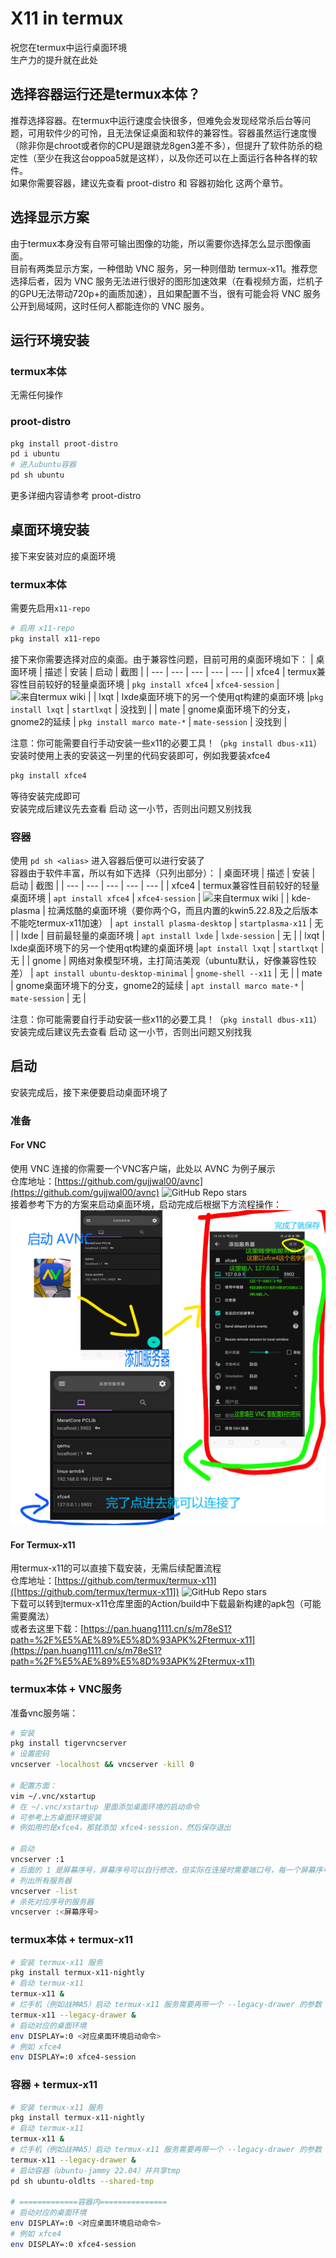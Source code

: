 # X11 in termux
祝您在termux中运行桌面环境  
生产力的提升就在此处
## 选择容器运行还是termux本体？
推荐选择容器。在termux中运行速度会快很多，但难免会发现经常杀后台等问题，可用软件少的可怜，且无法保证桌面和软件的兼容性。容器虽然运行速度慢（除非你是chroot或者你的CPU是跟骁龙8gen3差不多），但提升了软件防杀的稳定性（至少在我这台oppoa5就是这样），以及你还可以在上面运行各种各样的软件。  
如果你需要容器，建议先查看 proot-distro 和 容器初始化 这两个章节。
## 选择显示方案
由于termux本身没有自带可输出图像的功能，所以需要你选择怎么显示图像画面。  
目前有两类显示方案，一种借助 VNC 服务，另一种则借助 termux-x11。推荐您选择后者，因为 VNC 服务无法进行很好的图形加速效果（在看视频方面，烂机子的GPU无法带动720p+的画质加速），且如果配置不当，很有可能会将 VNC 服务公开到局域网，这时任何人都能连你的 VNC 服务。
## 运行环境安装
### termux本体
无需任何操作
### proot-distro
```bash
pkg install proot-distro
pd i ubuntu
# 进入ubuntu容器
pd sh ubuntu
```
更多详细内容请参考 proot-distro
## 桌面环境安装
接下来安装对应的桌面环境
### termux本体
需要先启用`x11-repo`  
```bash
# 启用 x11-repo
pkg install x11-repo
```
接下来你需要选择对应的桌面。由于兼容性问题，目前可用的桌面环境如下：
| 桌面环境 | 描述 | 安装 | 启动 | 截图 |
| --- | --- | --- | --- | --- |
| xfce4 | termux兼容性目前较好的轻量桌面环境 | `pkg install xfce4` | `xfce4-session` | ![来自termux wiki](https://wiki.termux.com/wiki/File:Termux_XFCE.png) |
| lxqt | lxde桌面环境下的另一个使用qt构建的桌面环境 |`pkg install lxqt` | `startlxqt` | 没找到 |
| mate | gnome桌面环境下的分支，gnome2的延续 | `pkg install marco mate-*` | `mate-session` | 没找到 |
  
注意：你可能需要自行手动安装一些x11的必要工具！（`pkg install dbus-x11`）
安装时使用上表的安装这一列里的代码安装即可，例如我要装xfce4
```bash
pkg install xfce4
```
等待安装完成即可  
安装完成后建议先去查看 启动 这一小节，否则出问题又别找我
### 容器
使用 `pd sh <alias>` 进入容器后便可以进行安装了  
容器由于软件丰富，所以有如下选择（只列出部分）：
| 桌面环境 | 描述 | 安装 | 启动 | 截图 |
| --- | --- | --- | --- | --- |
| xfce4 | termux兼容性目前较好的轻量桌面环境 | `apt install xfce4` | `xfce4-session` | ![来自termux wiki](https://wiki.termux.com/wiki/File:Termux_XFCE.png) |
| kde-plasma | 拉满炫酷的桌面环境（要你两个G，而且内置的kwin5.22.8及之后版本不能吃termux-x11加速） | `apt install plasma-desktop` | `startplasma-x11` | 无 |
| lxde | 目前最轻量的桌面环境 | `apt install lxde` | `lxde-session` | 无 |
| lxqt | lxde桌面环境下的另一个使用qt构建的桌面环境 |`apt install lxqt` | `startlxqt` | 无 |
| gnome | 网络对象模型环境，主打简洁美观（ubuntu默认，好像兼容性较差） | `apt install ubuntu-desktop-minimal` | `gnome-shell --x11` | 无 |
| mate | gnome桌面环境下的分支，gnome2的延续 | `apt install marco mate-*` | `mate-session` | 无 |
  
注意：你可能需要自行手动安装一些x11的必要工具！（`pkg install dbus-x11`）  
安装完成后建议先去查看 启动 这一小节，否则出问题又别找我
## 启动
安装完成后，接下来便要启动桌面环境了
### 准备
#### For VNC
使用 VNC 连接的你需要一个VNC客户端，此处以 AVNC 为例子展示  
仓库地址：[https://github.com/gujjwal00/avnc](https://github.com/gujjwal00/avnc) ![GitHub Repo stars](https://img.shields.io/github/stars/gujjwal00/avnc)  
接着参考下方的方案来启动桌面环境，启动完成后根据下方流程操作：  
![AVNC 流程](../_img/termux/avnc.jpg)  
#### For Termux-x11
用termux-x11的可以直接下载安装，无需后续配置流程  
仓库地址：[https://github.com/termux/termux-x11]([https://github.com/termux/termux-x11]) ![GitHub Repo stars](https://img.shields.io/github/stars/termux/termux-x11)  
下载可以转到termux-x11仓库里面的Action/build中下载最新构建的apk包（可能需要魔法）  
或者去这里下载：[https://pan.huang1111.cn/s/m78eS1?path=%2F%E5%AE%89%E5%8D%93APK%2Ftermux-x11](https://pan.huang1111.cn/s/m78eS1?path=%2F%E5%AE%89%E5%8D%93APK%2Ftermux-x11)
### termux本体 + VNC服务
准备vnc服务端：
```bash
# 安装
pkg install tigervncserver
# 设置密码
vncserver -localhost && vncserver -kill 0

# 配置方面：
vim ~/.vnc/xstartup
# 在 ~/.vnc/xstartup 里面添加桌面环境的启动命令
# 可参考上方桌面环境安装
# 例如用的是xfce4，那就添加 xfce4-session，然后保存退出

# 启动
vncserver :1
# 后面的 1 是屏幕序号，屏幕序号可以自行修改，但实际在连接时需要端口号，每一个屏幕序号所对应的端口号为 5900+<屏幕序号>，例如这里是1，那么端口号就是5901
# 列出所有服务器
vncserver -list
# 杀死对应序号的服务器
vncserver :<屏幕序号>
```
### termux本体 + termux-x11
```bash
# 安装 termux-x11 服务
pkg install termux-x11-nightly
# 启动 termux-x11
termux-x11 &
# 烂手机（例如战神A5）启动 termux-x11 服务需要再带一个 --legacy-drawer 的参数
termux-x11 --legacy-drawer &
# 启动对应的桌面环境
env DISPLAY=:0 <对应桌面环境启动命令>
# 例如 xfce4
env DISPLAY=:0 xfce4-session
```
### 容器 + termux-x11
```bash
# 安装 termux-x11 服务
pkg install termux-x11-nightly
# 启动 termux-x11
termux-x11 &
# 烂手机（例如战神A5）启动 termux-x11 服务需要再带一个 --legacy-drawer 的参数
termux-x11 --legacy-drawer &
# 启动容器（ubuntu-jammy 22.04）并共享tmp
pd sh ubuntu-oldlts --shared-tmp

# =============容器内===============
# 启动对应的桌面环境
env DISPLAY=:0 <对应桌面环境启动命令>
# 例如 xfce4
env DISPLAY=:0 xfce4-session
```
